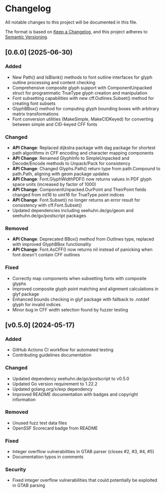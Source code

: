 # Changelog

All notable changes to this project will be documented in this file.

The format is based on [Keep a Changelog](https://keepachangelog.com/en/1.1.0/),
and this project adheres to [Semantic Versioning](https://semver.org/spec/v2.0.0.html).

## [0.6.0] (2025-06-30)

### Added
- New Path() and IsBlank() methods to font outline interfaces for glyph outline processing and content checking
- Comprehensive composite glyph support with ComponentUnpacked struct for programmatic TrueType glyph creation and manipulation
- Font subsetting capabilities with new cff.Outlines.Subset() method for creating font subsets
- GlyphBBox() method for computing glyph bounding boxes with arbitrary matrix transformations
- Font conversion utilities (MakeSimple, MakeCIDKeyed) for converting between simple and CID-keyed CFF fonts

### Changed
- **API Change**: Replaced dijkstra package with dag package for shortest path algorithms in CFF encoding and character mapping components
- **API Change**: Renamed GlyphInfo to SimpleUnpacked and Decode/Encode methods to Unpack/Pack for consistency
- **API Change**: Changed Glyphs.Path() return type from path.Compound to path.Path, aligning with geom package updates
- **API Change**: Font.GlyphWidthPDF() now returns values in PDF glyph space units (increased by factor of 1000)
- **API Change**: ComponentUnpacked.OurPoint and TheirPoint fields changed from int16 to uint16 for TrueType point indices
- **API Change**: Font.Subset() no longer returns an error result for consistency with cff.Font.Subset()
- Updated dependencies including seehuhn.de/go/geom and seehuhn.de/go/postscript packages

### Removed
- **API Change**: Deprecated BBox() method from Outlines type, replaced with improved GlyphBBox functionality
- **API Change**: Font.AsCFF() now returns nil instead of panicking when font doesn't contain CFF outlines

### Fixed
- Correctly map components when subsetting fonts with composite glyphs
- Improved composite glyph point matching and alignment calculations in glyf package
- Enhanced bounds checking in glyf package with fallback to .notdef glyph for invalid indices
- Minor bug in CFF width selection found by fuzzer testing

## [v0.5.0] (2024-05-17)

### Added
- GitHub Actions CI workflow for automated testing
- Contributing guidelines documentation

### Changed
- Updated dependency seehuhn.de/go/postscript to v0.5.0
- Updated Go version requirement to 1.22.2
- Updated golang.org/x/exp dependency
- Improved README documentation with badges and copyright information

### Removed
- Unused fuzz test data files
- OpenSSF Scorecard badge from README

### Fixed
- Integer overflow vulnerabilities in GTAB parser (closes #2, #3, #4, #5)
- Documentation typos in comments

### Security
- Fixed integer overflow vulnerabilities that could potentially be exploited in GTAB parsing
